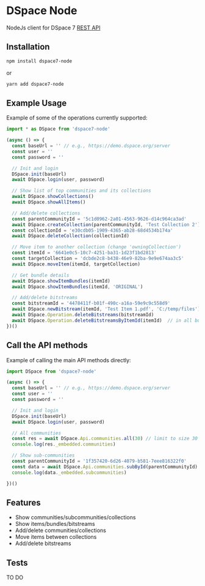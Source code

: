 # DSpace Node

NodeJs client for DSpace 7 [REST API](https://github.com/DSpace/RestContract)

## Installation

```bash
npm install dspace7-node
```
or
```bash
yarn add dspace7-node
```

## Example Usage

Example of some of the operations currently supported:

```js
import * as DSpace from 'dspace7-node'

(async () => {
  const baseUrl = '' // e.g., https://demo.dspace.org/server
  const user = ''
  const password = ''

  // Init and login
  DSpace.init(baseUrl)
  await DSpace.login(user, password)

  // Show list of top communities and its collections
  await DSpace.showCollections()
  await DSpace.showAllItems()

  // Add/delete collections
  const parentCommunityId = '5c1d0962-2a01-4563-9626-d14c964ca3ad'
  await DSpace.createCollection(parentCommunityId, 'Test Collection 2')
  const collectionId = 'e30cdb05-1909-4365-ab28-68d4534b174a'
  await DSpace.deleteCollection(collectionId)

  // Move item to another collection (change 'owningCollection')
  const itemId = '6641e0c5-10c7-4251-ba31-1d23f1bd2813'
  const targetCollection = 'dcbde2c8-b438-46e9-82ba-9e9e674aa3c5'
  await DSpace.moveItem(itemId, targetCollection)

  // Get bundle details
  await DSpace.showItemBundles(itemId)
  await DSpace.showItemBundles(itemId, 'ORIGINAL')

  // Add/delete bitstreams
  const bitstreamId = '4478411f-b01f-490c-a16a-59e9c9c558d9'
  await DSpace.newBitstream(itemId, 'Test Item 1.pdf', 'C:/temp/files')
  await DSpace.Operation.deleteBitstreams(bitstreamId)
  await DSpace.Operation.deleteBitstreamsByItemId(itemId)  // in all bundles, except 'LICENSE'
})()


```

## Call the API methods

Example of calling the main API methods directly:

```js
import DSpace from 'dspace7-node'

(async () => {
  const baseUrl = '' // e.g., https://demo.dspace.org/server
  const user = ''
  const password = ''

  // Init and login
  DSpace.init(baseUrl)
  await DSpace.login(user, password)

  // All communities
  const res = await DSpace.Api.communities.all(30) // limit to size 30
  console.log(res._embedded.communities)

  // Show sub-communities
  const parentCommunityId = '1f357420-6d26-4079-b581-7eee816322f0'
  const data = await DSpace.Api.communities.subById(parentCommunityId)
  console.log(data._embedded.subcommunities)

})()


```

## Features

- Show communities/subcommunities/collections
- Show items/bundles/bitstreams
- Add/delete communities/collections
- Move items between collections
- Add/delete bitstreams

## Tests

TO DO

